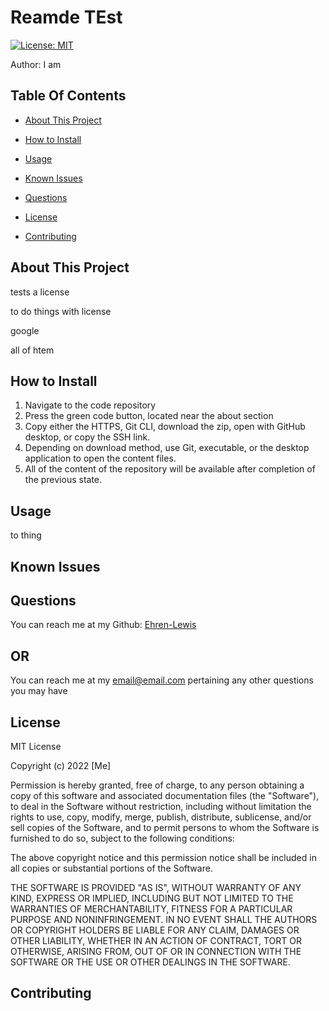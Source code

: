 
# Reamde TEst
[![License: MIT](https://img.shields.io/badge/License-MIT-yellow.svg)](https://opensource.org/licenses/MIT)

Author: I am

## Table Of Contents


* [About This Project](#about-this-project)
* [How to Install](#how-to-install)
* [Usage](#usage)
* [Known Issues](#known-issues)


* [Questions](#questions)
* [License](#license)
* [Contributing](#contributing)


## About This Project

tests a license

to do things with license

google

all of htem


## How to Install


1. Navigate to the code repository
2. Press the green code button, located near the about section
3. Copy either the HTTPS, Git CLI, download the zip, open with GitHub desktop, or copy the SSH link.
4. Depending on download method, use Git, executable, or the desktop application to open the content files.
5. All of the content of the repository will be available after completion of the previous state.


## Usage

to thing



## Known Issues

## Questions

You can reach me at my Github: [Ehren-Lewis](https://github.com/Ehren-Lewis)

## OR

You can reach me at my [email@email.com](mailto:email@email.com) pertaining any other questions you may have

## License

MIT License

Copyright (c) 2022 [Me]

Permission is hereby granted, free of charge, to any person obtaining a copy
of this software and associated documentation files (the "Software"), to deal
in the Software without restriction, including without limitation the rights
to use, copy, modify, merge, publish, distribute, sublicense, and/or sell
copies of the Software, and to permit persons to whom the Software is
furnished to do so, subject to the following conditions:

The above copyright notice and this permission notice shall be included in all
copies or substantial portions of the Software.

THE SOFTWARE IS PROVIDED "AS IS", WITHOUT WARRANTY OF ANY KIND, EXPRESS OR
IMPLIED, INCLUDING BUT NOT LIMITED TO THE WARRANTIES OF MERCHANTABILITY,
FITNESS FOR A PARTICULAR PURPOSE AND NONINFRINGEMENT. IN NO EVENT SHALL THE
AUTHORS OR COPYRIGHT HOLDERS BE LIABLE FOR ANY CLAIM, DAMAGES OR OTHER
LIABILITY, WHETHER IN AN ACTION OF CONTRACT, TORT OR OTHERWISE, ARISING FROM,
OUT OF OR IN CONNECTION WITH THE SOFTWARE OR THE USE OR OTHER DEALINGS IN THE
SOFTWARE.

## Contributing

